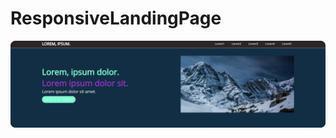 # ResponsiveLandingPage


![](  https://github.com/MelisaAtaseven/ResponsiveLandingPage/blob/master/assets/img/image%2023.png  )
